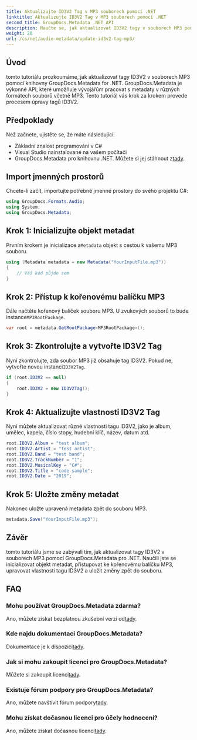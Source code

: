```yaml
---
title: Aktualizujte ID3V2 Tag v MP3 souborech pomocí .NET
linktitle: Aktualizujte ID3V2 Tag v MP3 souborech pomocí .NET
second_title: GroupDocs.Metadata .NET API
description: Naučte se, jak aktualizovat ID3V2 tagy v souborech MP3 pomocí .NET s GroupDocs.Metadata pro efektivní správu souborů.
weight: 20
url: /cs/net/audio-metadata/update-id3v2-tag-mp3/
---
```

## Úvod
tomto tutoriálu prozkoumáme, jak aktualizovat tagy ID3V2 v souborech MP3 pomocí knihovny GroupDocs.Metadata for .NET. GroupDocs.Metadata je výkonné API, které umožňuje vývojářům pracovat s metadaty v různých formátech souborů včetně MP3. Tento tutoriál vás krok za krokem provede procesem úpravy tagů ID3V2.
## Předpoklady
Než začnete, ujistěte se, že máte následující:
- Základní znalost programování v C#
- Visual Studio nainstalované na vašem počítači
-  GroupDocs.Metadata pro knihovnu .NET. Můžete si jej stáhnout z[tady](https://releases.groupdocs.com/metadata/net/).

## Import jmenných prostorů
Chcete-li začít, importujte potřebné jmenné prostory do svého projektu C#:
```csharp
using GroupDocs.Formats.Audio;
using System;
using GroupDocs.Metadata;
```
## Krok 1: Inicializujte objekt metadat
 Prvním krokem je inicializace a`Metadata` objekt s cestou k vašemu MP3 souboru.
```csharp
using (Metadata metadata = new Metadata("YourInputFile.mp3"))
{
    // Váš kód půjde sem
}
```
## Krok 2: Přístup k kořenovému balíčku MP3
 Dále načtěte kořenový balíček souboru MP3. U zvukových souborů to bude instance`MP3RootPackage`.
```csharp
var root = metadata.GetRootPackage<MP3RootPackage>();
```
## Krok 3: Zkontrolujte a vytvořte ID3V2 Tag
 Nyní zkontrolujte, zda soubor MP3 již obsahuje tag ID3V2. Pokud ne, vytvořte novou instanci`ID3V2Tag`.
```csharp
if (root.ID3V2 == null)
{
    root.ID3V2 = new ID3V2Tag();
}
```
## Krok 4: Aktualizujte vlastnosti ID3V2 Tag
Nyní můžete aktualizovat různé vlastnosti tagu ID3V2, jako je album, umělec, kapela, číslo stopy, hudební klíč, název, datum atd.
```csharp
root.ID3V2.Album = "test album";
root.ID3V2.Artist = "test artist";
root.ID3V2.Band = "test band";
root.ID3V2.TrackNumber = "1";
root.ID3V2.MusicalKey = "C#";
root.ID3V2.Title = "code sample";
root.ID3V2.Date = "2019";
```
## Krok 5: Uložte změny metadat
Nakonec uložte upravená metadata zpět do souboru MP3.
```csharp
metadata.Save("YourInputFile.mp3");
```

## Závěr
tomto tutoriálu jsme se zabývali tím, jak aktualizovat tagy ID3V2 v souborech MP3 pomocí GroupDocs.Metadata pro .NET. Naučili jste se inicializovat objekt metadat, přistupovat ke kořenovému balíčku MP3, upravovat vlastnosti tagu ID3V2 a uložit změny zpět do souboru.

## FAQ
### Mohu používat GroupDocs.Metadata zdarma?
 Ano, můžete získat bezplatnou zkušební verzi od[tady](https://releases.groupdocs.com/).
### Kde najdu dokumentaci GroupDocs.Metadata?
 Dokumentace je k dispozici[tady](https://tutorials.groupdocs.com/metadata/net/).
### Jak si mohu zakoupit licenci pro GroupDocs.Metadata?
 Můžete si zakoupit licenci[tady](https://purchase.groupdocs.com/buy).
### Existuje fórum podpory pro GroupDocs.Metadata?
 Ano, můžete navštívit fórum podpory[tady](https://forum.groupdocs.com/c/metadata/14).
### Mohu získat dočasnou licenci pro účely hodnocení?
 Ano, můžete získat dočasnou licenci[tady](https://purchase.groupdocs.com/temporary-license/).